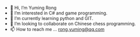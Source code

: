 - 👋 Hi, I’m Yuming Rong
- 👀 I’m interested in C# and game programming. 
- 🌱 I’m currently learning python and GIT. 
- 💞️ I’m looking to collaborate on Chinese chess programming. 
- 📫 How to reach me ... rong.yuming@qq.com

<!---
YumingRong/YumingRong is a ✨ special ✨ repository because its `README.md` (this file) appears on your GitHub profile.
You can click the Preview link to take a look at your changes.
--->
